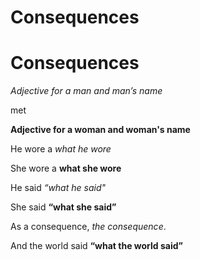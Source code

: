 # Consequences

# Consequences

*Adjective for a man and man’s name*

met

**Adjective for a woman and woman's name**

He wore a *what he wore*

She wore a **what she wore**

He said *“what he said"*

She said **“what she said”**

As a consequence, *the consequence*.

And the world said **“what the world said”**
